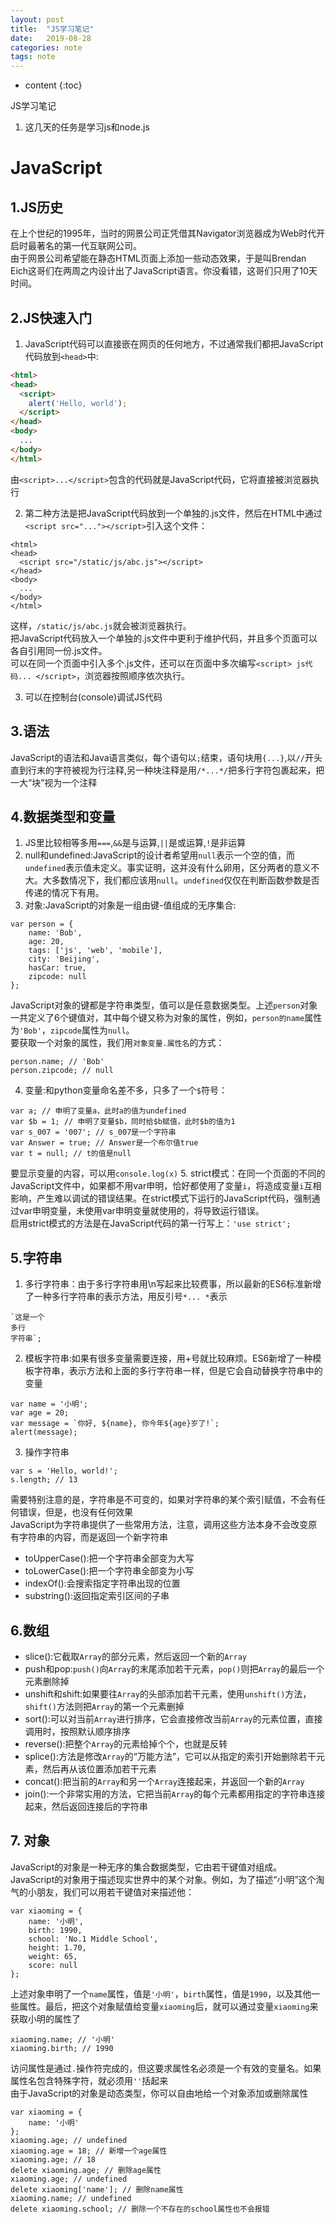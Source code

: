 ```yaml
---
layout: post
title:  "JS学习笔记"
date:   2019-08-28
categories: note
tags: note
---
```


* content
{:toc}

JS学习笔记
1. 这几天的任务是学习js和node.js





# JavaScript
## 1.JS历史
在上个世纪的1995年，当时的网景公司正凭借其Navigator浏览器成为Web时代开启时最著名的第一代互联网公司。  
由于网景公司希望能在静态HTML页面上添加一些动态效果，于是叫Brendan Eich这哥们在两周之内设计出了JavaScript语言。你没看错，这哥们只用了10天时间。

## 2.JS快速入门
1. JavaScript代码可以直接嵌在网页的任何地方，不过通常我们都把JavaScript代码放到`<head>`中:  
```html
<html>
<head>
  <script>
    alert('Hello, world');
  </script>
</head>
<body>
  ...
</body>
</html>
```
由`<script>...</script>`包含的代码就是JavaScript代码，它将直接被浏览器执行

2. 第二种方法是把JavaScript代码放到一个单独的.js文件，然后在HTML中通过`<script src="..."></script>`引入这个文件：
```
<html>
<head>
  <script src="/static/js/abc.js"></script>
</head>
<body>
  ...
</body>
</html>
```
这样，`/static/js/abc.js`就会被浏览器执行。  
把JavaScript代码放入一个单独的.js文件中更利于维护代码，并且多个页面可以各自引用同一份.js文件。  
可以在同一个页面中引入多个.js文件，还可以在页面中多次编写`<script> js代码... </script>`，浏览器按照顺序依次执行。

3. 可以在控制台(console)调试JS代码

## 3.语法
JavaScript的语法和Java语言类似，每个语句以`;`结束，语句块用`{...}`,以`//`开头直到行末的字符被视为行注释,另一种块注释是用`/*...*/`把多行字符包裹起来，把一大“块”视为一个注释

## 4.数据类型和变量
1. JS里比较相等多用`===`,`&&`是与运算,`||`是或运算,`!`是非运算
2. null和undefined:JavaScript的设计者希望用`null`表示一个空的值，而`undefined`表示值未定义。事实证明，这并没有什么卵用，区分两者的意义不大。大多数情况下，我们都应该用`null`。`undefined`仅仅在判断函数参数是否传递的情况下有用。
3. 对象:JavaScript的对象是一组由键-值组成的无序集合:
```
var person = {
    name: 'Bob',
    age: 20,
    tags: ['js', 'web', 'mobile'],
    city: 'Beijing',
    hasCar: true,
    zipcode: null
};
```
JavaScript对象的键都是字符串类型，值可以是任意数据类型。上述`person`对象一共定义了6个键值对，其中每个键又称为对象的属性，例如，`person的name`属性为`'Bob'`，`zipcode`属性为`null`。  
要获取一个对象的属性，我们用`对象变量.属性名`的方式：
```
person.name; // 'Bob'
person.zipcode; // null
```
4. 变量:和python变量命名差不多，只多了一个`$`符号：
```
var a; // 申明了变量a，此时a的值为undefined
var $b = 1; // 申明了变量$b，同时给$b赋值，此时$b的值为1
var s_007 = '007'; // s_007是一个字符串
var Answer = true; // Answer是一个布尔值true
var t = null; // t的值是null
```
要显示变量的内容，可以用`console.log(x)`
5. strict模式：在同一个页面的不同的JavaScript文件中，如果都不用var申明，恰好都使用了变量`i`，将造成变量`i`互相影响，产生难以调试的错误结果。在strict模式下运行的JavaScript代码，强制通过var申明变量，未使用var申明变量就使用的，将导致运行错误。  
启用strict模式的方法是在JavaScript代码的第一行写上：`'use strict';`

## 5.字符串
1. 多行字符串：由于多行字符串用\n写起来比较费事，所以最新的ES6标准新增了一种多行字符串的表示方法，用反引号`*... *`表示
```
`这是一个
多行
字符串`;
```
2. 模板字符串:如果有很多变量需要连接，用+号就比较麻烦。ES6新增了一种模板字符串，表示方法和上面的多行字符串一样，但是它会自动替换字符串中的变量
```
var name = '小明';
var age = 20;
var message = `你好, ${name}, 你今年${age}岁了!`;
alert(message);
```
3. 操作字符串
```
var s = 'Hello, world!';
s.length; // 13
```
需要特别注意的是，字符串是不可变的，如果对字符串的某个索引赋值，不会有任何错误，但是，也没有任何效果  
JavaScript为字符串提供了一些常用方法，注意，调用这些方法本身不会改变原有字符串的内容，而是返回一个新字符串  
* toUpperCase():把一个字符串全部变为大写
* toLowerCase():把一个字符串全部变为小写
* indexOf():会搜索指定字符串出现的位置
* substring():返回指定索引区间的子串

## 6.数组
* slice():它截取`Array`的部分元素，然后返回一个新的`Array`
* push和pop:`push()`向`Array`的末尾添加若干元素，`pop()`则把`Array`的最后一个元素删除掉
* unshift和shift:如果要往`Array`的头部添加若干元素，使用`unshift()`方法，`shift()`方法则把`Array`的第一个元素删掉
* sort():可以对当前`Array`进行排序，它会直接修改当前`Array`的元素位置，直接调用时，按照默认顺序排序
* reverse():把整个`Array`的元素给掉个个，也就是反转
* splice():方法是修改`Array`的“万能方法”，它可以从指定的索引开始删除若干元素，然后再从该位置添加若干元素
* concat():把当前的`Array`和另一个`Array`连接起来，并返回一个新的`Array`
* join():一个非常实用的方法，它把当前`Array`的每个元素都用指定的字符串连接起来，然后返回连接后的字符串

## 7. 对象
JavaScript的对象是一种无序的集合数据类型，它由若干键值对组成。  
JavaScript的对象用于描述现实世界中的某个对象。例如，为了描述“小明”这个淘气的小朋友，我们可以用若干键值对来描述他：
```
var xiaoming = {
    name: '小明',
    birth: 1990,
    school: 'No.1 Middle School',
    height: 1.70,
    weight: 65,
    score: null
};
```
上述对象申明了一个`name`属性，值是`'小明'`，`birth`属性，值是`1990`，以及其他一些属性。最后，把这个对象赋值给变量`xiaoming`后，就可以通过变量`xiaoming`来获取小明的属性了
```
xiaoming.name; // '小明'
xiaoming.birth; // 1990
```
访问属性是通过`.`操作符完成的，但这要求属性名必须是一个有效的变量名。如果属性名包含特殊字符，就必须用`''`括起来  
由于JavaScript的对象是动态类型，你可以自由地给一个对象添加或删除属性
```
var xiaoming = {
    name: '小明'
};
xiaoming.age; // undefined
xiaoming.age = 18; // 新增一个age属性
xiaoming.age; // 18
delete xiaoming.age; // 删除age属性
xiaoming.age; // undefined
delete xiaoming['name']; // 删除name属性
xiaoming.name; // undefined
delete xiaoming.school; // 删除一个不存在的school属性也不会报错
```















































